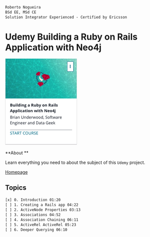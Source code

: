 ```
Roberto Nogueira  
BSd EE, MSd CE
Solution Integrator Experienced - Certified by Ericsson
```
# Udemy Building a Ruby on Rails Application with Neo4j

![udemy image](images/udemy.png)

**About **

Learn everything you need to about the subject of this `Udemy` project.

[Homepage](https://www.udemy.com/course/building-a-ruby-on-rails-application-with-neo4j/)

## Topics
```
[x] 0. Introduction 01:20
[ ] 1. Creating a Rails app 04:22
[ ] 2. ActiveNode Properties 03:13
[ ] 3. Associations 04:52
[ ] 4. Association Chaining 06:11
[ ] 5. ActiveRel ActiveRel 05:23
[ ] 6. Deeper Querying 06:10
```
